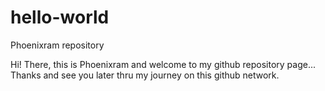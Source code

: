 # hello-world
Phoenixram repository

Hi! There, this is Phoenixram and welcome to my github repository page... Thanks and see you later thru my journey on this github network.

